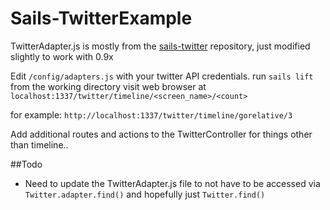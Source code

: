 # Sails-TwitterExample
TwitterAdapter.js is mostly from the [sails-twitter](http://github.com/balderdashy/sails-twitter) repository, just modified slightly to work with 0.9x

Edit `/config/adapters.js` with your twitter API credentials.
run `sails lift` from the working directory
visit web browser at `localhost:1337/twitter/timeline/<screen_name>/<count>`

for example: `http://localhost:1337/twitter/timeline/gorelative/3`

Add additional routes and actions to the TwitterController for things other than timeline..

##Todo

- Need to update the TwitterAdapter.js file to not have to be accessed via `Twitter.adapter.find()` and hopefully just `Twitter.find()`
